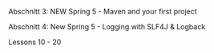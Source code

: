 Abschnitt 3: NEW Spring 5 - Maven and your first project

Abschnitt 4: New Spring 5 - Logging with SLF4J & Logback

Lessons 10 - 20